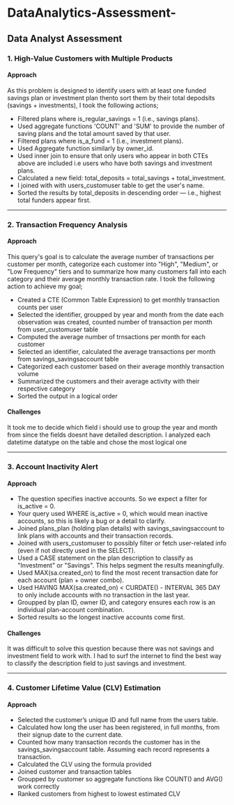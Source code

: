 # DataAnalytics-Assessment-
Data Analyst Assessment
---
### 1. High-Value Customers with Multiple Products
#### Approach
As this problem is designed to identify users with at least one funded savings plan or investment plan thento sort them by their total depodsits (savings + investments), I took the following actions;

- Filtered plans where is_regular_savings = 1 (i.e., savings plans).
- Used aggregate functions 'COUNT' and 'SUM' to provide the number of saving plans and the total amount saved by that user.
- Filtered plans where is_a_fund = 1 (i.e., investment plans).
- Used Aggregate function similarly by owner_id.
- Used inner join to ensure that only users who appear in both CTEs above are included i.e users who have both savings and investment plans.
- Calculated a new field: total_deposits = total_savings + total_investment.
- I joined with with users_customuser table to get the user's name.
- Sorted the results by total_deposits in descending order — i.e., highest total funders appear first.

---
### 2. Transaction Frequency Analysis
#### Approach
This query's goal is to calculate the average number of transactions per customer per month, categorize each customer into "High", "Medium", or "Low Frequency" tiers
and to summarize how many customers fall into each category and their average monthly transaction rate. I took the following action to achieve my goal;

- Created a CTE (Common Table Expression) to get monthly transaction counts per user
- Selected the identifier, groupped by year and month from the date each observation was created, counted number of transaction per month from user_customuser table
- Computed the average number of trnsactions per month for each customer
- Selected an identifier, calculated the average transactions per month from savings_savingsaccount table
- Categorized each customer based on their average monthly transaction volume
- Summarized the customers and their average activity with their respective category
- Sorted the output in a logical order

#### Challenges
It took me to decide which field i should use to group the year and month from since the fields doesnt have detailed description. I analyzed each datetime datatype on the table and chose the most logical one

---
### 3. Account Inactivity Alert
#### Approach
- The question specifies inactive accounts. So we expect a filter for is_active = 0.
- Your query used WHERE is_active = 0, which would mean inactive accounts, so this is likely a bug or a detail to clarify.
- Joined plans_plan (holding plan details) with savings_savingsaccount to link plans with accounts and their transaction records.
- Joined with users_customuser to possibly filter or fetch user-related info (even if not directly used in the SELECT).
- Used a CASE statement on the plan description to classify as "Investment" or "Savings". This helps segment the results meaningfully.
- Used MAX(sa.created_on) to find the most recent transaction date for each account (plan + owner combo).
- Used HAVING MAX(sa.created_on) < CURDATE() - INTERVAL 365 DAY to only include accounts with no transaction in the last year.
- Groupped by plan ID, owner ID, and category ensures each row is an individual plan-account combination.
- Sorted results so the longest inactive accounts come first.

#### Challenges
It was difficult to solve this question because there was not savings and investment field to work with. I had to surf the internet to find the best way to classify the description field to just savings and investment.

---
### 4. Customer Lifetime Value (CLV) Estimation
#### Approach
- Selected the customer’s unique ID and full name from the users table.
- Calculated how long the user has been registered, in full months, from their signup date to the current date.
- Counted how many transaction records the customer has in the savings_savingsaccount table. Assuming each record represents a transaction.
- Calculated the CLV using the formula provided
- Joined customer and transaction tables
- Groupped by customer so aggregate functions like COUNT() and AVG() work correctly
- Ranked customers from highest to lowest estimated CLV


